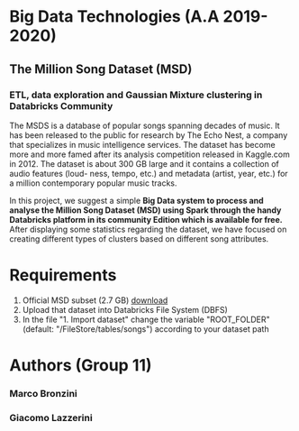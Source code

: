 # Big Data Technologies (A.A 2019-2020)
## The Million Song Dataset (MSD)
### ETL, data exploration and Gaussian Mixture clustering in Databricks Community
The MSDS is a database of popular songs spanning decades of music. It has been released to the public for research by The Echo Nest, a company that specializes in music intelligence services. The dataset has become more and more famed after its analysis competition released in Kaggle.com in 2012. 
The dataset is about 300 GB large and it contains a collection of audio features (loud- ness, tempo, etc.) and metadata (artist, year, etc.) for a million contemporary popular music tracks.

In this project, we suggest a simple **Big Data system to process and analyse the Million Song Dataset (MSD) using Spark through the handy Databricks platform in its community Edition which is available for free.** After displaying some statistics regarding the dataset, we have focused on creating different types of clusters based on different song attributes.

# Requirements
1. Official MSD subset (2.7 GB) [download](http://static.echonest.com/millionsongsubset_full.tar.gz)
2. Upload that dataset into Databricks File System (DBFS)
3. In the file "1. Import dataset" change the variable "ROOT_FOLDER" (default: "/FileStore/tables/songs") according to your dataset path

# Authors (Group 11)
### Marco Bronzini
### Giacomo Lazzerini 

